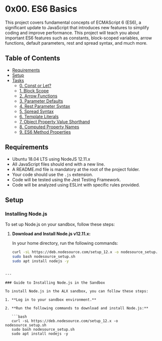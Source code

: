 # 0x00. ES6 Basics

This project covers fundamental concepts of ECMAScript 6 (ES6), a significant update to JavaScript that introduces new features to simplify coding and improve performance. This project will teach you about important ES6 features such as constants, block-scoped variables, arrow functions, default parameters, rest and spread syntax, and much more.

## Table of Contents

- [Requirements](#requirements)
- [Setup](#setup)
- [Tasks](#tasks)
  - [0. Const or Let?](#0-const-or-let)
  - [1. Block Scope](#1-block-scope)
  - [2. Arrow Functions](#2-arrow-functions)
  - [3. Parameter Defaults](#3-parameter-defaults)
  - [4. Rest Parameter Syntax](#4-rest-parameter-syntax)
  - [5. Spread Syntax](#5-spread-syntax)
  - [6. Template Literals](#6-template-literals)
  - [7. Object Property Value Shorthand](#7-object-property-value-shorthand)
  - [8. Computed Property Names](#8-computed-property-names)
  - [9. ES6 Method Properties](#9-es6-method-properties)
  
## Requirements

- Ubuntu 18.04 LTS using NodeJS 12.11.x
- All JavaScript files should end with a new line.
- A README.md file is mandatory at the root of the project folder.
- Your code should use the `.js` extension.
- Code will be tested using the Jest Testing Framework.
- Code will be analyzed using ESLint with specific rules provided.

## Setup

### Installing Node.js

To set up Node.js on your sandbox, follow these steps:

1. **Download and Install Node.js v12.11.x:**

   In your home directory, run the following commands:
   
   ```bash
   curl -sL https://deb.nodesource.com/setup_12.x -o nodesource_setup.sh
   sudo bash nodesource_setup.sh
   sudo apt install nodejs -y
```

---

### Guide to Installing Node.js in the Sandbox

To install Node.js in the ALX sandbox, you can follow these steps:

1. **Log in to your sandbox environment.**

2. **Run the following commands to download and install Node.js:**

   ```bash
   curl -sL https://deb.nodesource.com/setup_12.x -o nodesource_setup.sh
   sudo bash nodesource_setup.sh
   sudo apt install nodejs -y
```
